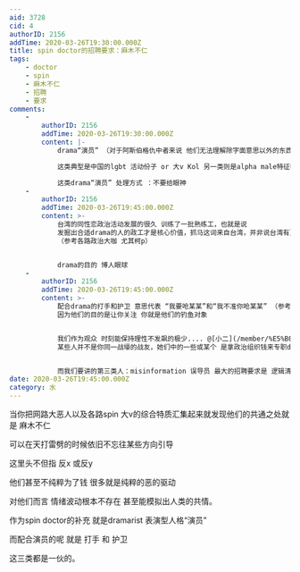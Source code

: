 ```yaml
---
aid: 3728
cid: 4
authorID: 2156
addTime: 2020-03-26T19:30:00.000Z
title: spin doctor的招聘要求：麻木不仁
tags:
    - doctor
    - spin
    - 麻木不仁
    - 招聘
    - 要求
comments:
    -
        authorID: 2156
        addTime: 2020-03-26T19:30:00.000Z
        content: |-
            drama“演员” （对于阿斯伯格仇中者来说 他们无法理解除字面意思以外的东西 这是鉴别他们的最快方法 建议采用字典攻击）

            这类典型是中国的lgbt 活动份子 or 大v Kol 另一类则是alpha male特征明显的极少数 ，比如郭教练

            这类drama“演员” 处理方式 ：不要给眼神
    -
        authorID: 2156
        addTime: 2020-03-26T19:45:00.000Z
        content: >-
            台湾的同性恋政治活动发展的很久 训练了一批熟练工，也就是说
            发掘出合适drama的人的政工才是核心价值，抓马这词来自台湾，并非说台湾有更高比例同性恋，而是说他们的“表演技巧”更娴熟
            （参考各路政治大咖 尤其柯p）


            drama的目的 博人眼球
    -
        authorID: 2156
        addTime: 2020-03-26T19:45:00.000Z
        content: >-
            配合drama的打手和护卫 意思代表 “我要呛某某”和“我不准你呛某某” （参考豆瓣鹅组等娱乐圈）你关注了你就输了
            因为他们的目的是让你关注 你就是他们的钓鱼对象


            我们作为观众 时刻能保持理性不发飙的极少.... @[小二](/member/%E5%B0%8F%E4%BA%8C) 应该能想到
            某些人并不是你同一战壕的战友，她们中的一些或某个 是拿政治组织钱来专职drama的 不要被性别迷惑


            而我们要讲的第三类人：misinformation 误导员 最大的招聘要求是 逻辑清晰 大量资料堆砌 理性洗脑
date: 2020-03-26T19:45:00.000Z
category: 水
---
```


当你把网路大恶人以及各路spin 大v的综合特质汇集起来就发现他们的共通之处就是 麻木不仁

可以在天打雷劈的时候依旧不忘往某些方向引导

这里头不但指 反x 或反y

他们甚至不纯粹为了钱 很多就是纯粹的恶的驱动

对他们而言 情绪波动根本不存在 甚至能模拟出人类的共情。

作为spin doctor的补充 就是dramarist 表演型人格“演员”

而配合演员的呢 就是 打手 和 护卫

这三类都是一伙的。

